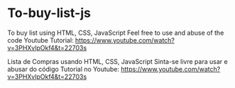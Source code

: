 # To-buy-list-js
To buy list using HTML, CSS, JavaScript
Feel free to use and abuse of the code
Youtube Tutorial:
https://www.youtube.com/watch?v=3PHXvlpOkf4&t=22703s

Lista de Compras usando HTML, CSS, JavaScript
Sinta-se livre para usar e abusar do código
Tutorial no Youtube:
https://www.youtube.com/watch?v=3PHXvlpOkf4&t=22703s
